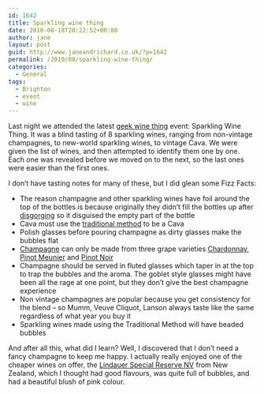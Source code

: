 ```yaml
---
id: 1642
title: Sparkling wine thing
date: 2010-08-18T20:22:52+00:00
author: jane
layout: post
guid: http://www.janeandrichard.co.uk/?p=1642
permalink: /2010/08/sparkling-wine-thing/
categories:
  - General
tags:
  - Brighton
  - event
  - wine
---
```

Last night we attended the latest [geek wine thing](http://geekwinething.org.uk/) event: Sparkling Wine Thing. It was a blind tasting of 8 sparkling wines, ranging from non-vintage champagnes, to new-world sparkling wines, to vintage Cava. We were given the list of wines, and then attempted to identify them one by one. Each one was revealed before we moved on to the next, so the last ones were easier than the first ones.

I don&#8217;t have tasting notes for many of these, but I did glean some Fizz Facts:

  * The reason champagne and other sparkling wines have foil around the top of the bottles is because originally they didn&#8217;t fill the bottles up after [disgorging](http://en.wikipedia.org/wiki/Sparkling_wine_production#Disgorging) so it disguised the empty part of the bottle
  * Cava must use the [traditional method](http://en.wikipedia.org/wiki/Sparkling_wine_production#Traditional_method) to be a Cava
  * Polish glasses before pouring champagne as dirty glasses make the bubbles flat
  * [Champagne](http://en.wikipedia.org/wiki/Champagne_(wine)#Grape_varieties_and_styles) can only be made from three grape varieties [Chardonnay](http://en.wikipedia.org/wiki/Chardonnay), [Pinot Meunier](http://en.wikipedia.org/wiki/Pinot_Meunier) and [Pinot Noir](http://en.wikipedia.org/wiki/Pinot_Noir)
  * Champagne should be served in fluted glasses which taper in at the top to trap the bubbles and the aroma. The goblet style glasses might have been all the rage at one point, but they don&#8217;t give the best champagne experience
  * Non vintage champagnes are popular because you get consistency for the blend &#8211; so Mumm, Veuve Cliquot, Lanson always taste like the same regardless of what year you buy it
  * Sparkling wines made using the Traditional Method will have beaded bubbles

And after all this, what did I learn? Well, I discovered that I don&#8217;t need a fancy champagne to keep me happy. I actually really enjoyed one of the cheaper wines on offer, the [Lindauer Special Reserve NV](http://www.majestic.co.uk/find/category-is-Champagne+and+Sparkling+Wine/category-is-New+Zealand+Sparkling+Wine/product-is-23238) from New Zealand, which I thought had good flavours, was quite full of bubbles, and had a beautiful blush of pink colour.